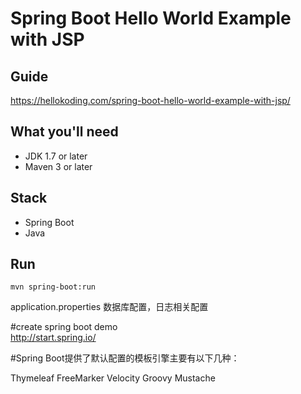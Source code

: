 # Spring Boot Hello World Example with JSP

## Guide
https://hellokoding.com/spring-boot-hello-world-example-with-jsp/

## What you'll need
- JDK 1.7 or later
- Maven 3 or later

## Stack
- Spring Boot
- Java

## Run
`mvn spring-boot:run`




application.properties
	数据库配置，日志相关配置
	

#create spring boot demo	
http://start.spring.io/



#Spring Boot提供了默认配置的模板引擎主要有以下几种：

Thymeleaf
FreeMarker
Velocity
Groovy
Mustache